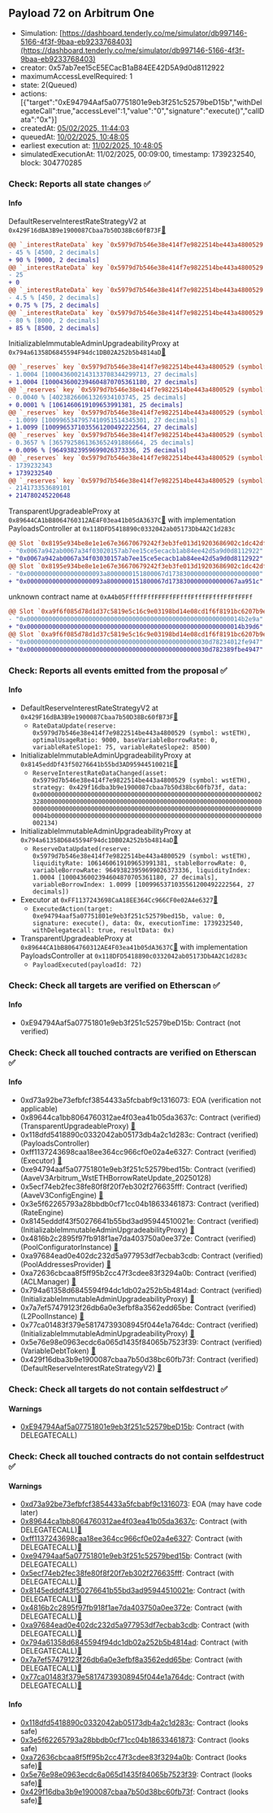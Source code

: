 ## Payload 72 on Arbitrum One

- Simulation: [https://dashboard.tenderly.co/me/simulator/db997146-5166-4f3f-9baa-eb9233768403](https://dashboard.tenderly.co/me/simulator/db997146-5166-4f3f-9baa-eb9233768403)
- creator: 0x57ab7ee15cE5ECacB1aB84EE42D5A9d0d8112922
- maximumAccessLevelRequired: 1
- state: 2(Queued)
- actions: [{"target":"0xE94794Aaf5a07751801e9eb3f251c52579beD15b","withDelegateCall":true,"accessLevel":1,"value":"0","signature":"execute()","callData":"0x"}]
- createdAt: [05/02/2025, 11:44:03](https://arbiscan.io/tx/0xf2e2ad90322bbc330756b9c56805336e701bb9549dd1b83ce0024f806fbe5ef4)
- queuedAt: [10/02/2025, 10:48:05](https://arbiscan.io/tx/0xcbe3b5ea51360a151682b71aaf983a3e0ba6d8cc41aba0f8b794dbacfde73c0b)
- earliest execution at: [11/02/2025, 10:48:05](https://www.epochconverter.com/countdown?q=1739270885)
- simulatedExecutionAt: 11/02/2025, 00:09:00, timestamp: 1739232540, block: 304770285
### Check: Reports all state changes :white_check_mark:

#### Info


DefaultReserveInterestRateStrategyV2 at `0x429F16dBA3B9e1900087Cbaa7b50D38Bc60fB73F`[:ghost:](https://github.com/bgd-labs/aave-address-book "AaveV3Arbitrum.ASSETS.DAI.INTEREST_RATE_STRATEGY, AaveV3Arbitrum.ASSETS.LINK.INTEREST_RATE_STRATEGY, AaveV3Arbitrum.ASSETS.USDC.INTEREST_RATE_STRATEGY, AaveV3Arbitrum.ASSETS.WBTC.INTEREST_RATE_STRATEGY, AaveV3Arbitrum.ASSETS.WETH.INTEREST_RATE_STRATEGY, AaveV3Arbitrum.ASSETS.USDT.INTEREST_RATE_STRATEGY, AaveV3Arbitrum.ASSETS.AAVE.INTEREST_RATE_STRATEGY, AaveV3Arbitrum.ASSETS.EURS.INTEREST_RATE_STRATEGY, AaveV3Arbitrum.ASSETS.wstETH.INTEREST_RATE_STRATEGY, AaveV3Arbitrum.ASSETS.MAI.INTEREST_RATE_STRATEGY, AaveV3Arbitrum.ASSETS.rETH.INTEREST_RATE_STRATEGY, AaveV3Arbitrum.ASSETS.LUSD.INTEREST_RATE_STRATEGY, AaveV3Arbitrum.ASSETS.USDCn.INTEREST_RATE_STRATEGY, AaveV3Arbitrum.ASSETS.FRAX.INTEREST_RATE_STRATEGY, AaveV3Arbitrum.ASSETS.ARB.INTEREST_RATE_STRATEGY, AaveV3Arbitrum.ASSETS.weETH.INTEREST_RATE_STRATEGY, AaveV3Arbitrum.ASSETS.GHO.INTEREST_RATE_STRATEGY, AaveV3Arbitrum.ASSETS.ezETH.INTEREST_RATE_STRATEGY")
```diff
@@ `_interestRateData` key `0x5979d7b546e38e414f7e9822514be443a4800529 (symbol: wstETH).optimalUsageRatio` @@
- 45 % [4500, 2 decimals]
+ 90 % [9000, 2 decimals]
@@ `_interestRateData` key `0x5979d7b546e38e414f7e9822514be443a4800529 (symbol: wstETH).baseVariableBorrowRate` @@
- 25
+ 0
@@ `_interestRateData` key `0x5979d7b546e38e414f7e9822514be443a4800529 (symbol: wstETH).variableRateSlope1` @@
- 4.5 % [450, 2 decimals]
+ 0.75 % [75, 2 decimals]
@@ `_interestRateData` key `0x5979d7b546e38e414f7e9822514be443a4800529 (symbol: wstETH).variableRateSlope2` @@
- 80 % [8000, 2 decimals]
+ 85 % [8500, 2 decimals]
```

InitializableImmutableAdminUpgradeabilityProxy at `0x794a61358D6845594F94dc1DB02A252b5b4814aD`[:ghost:](https://github.com/bgd-labs/aave-address-book "AaveV3Arbitrum.POOL")
```diff
@@ `_reserves` key `0x5979d7b546e38e414f7e9822514be443a4800529 (symbol: wstETH).liquidityIndex` @@
- 1.0004 [1000436002143133708344299713, 27 decimals]
+ 1.0004 [1000436002394604870705361180, 27 decimals]
@@ `_reserves` key `0x5979d7b546e38e414f7e9822514be443a4800529 (symbol: wstETH).currentLiquidityRate` @@
- 0.0040 % [40238266061326934103745, 25 decimals]
+ 0.0001 % [1061460619109653991381, 25 decimals]
@@ `_reserves` key `0x5979d7b546e38e414f7e9822514be443a4800529 (symbol: wstETH).variableBorrowIndex` @@
- 1.0099 [1009965347957410951514345301, 27 decimals]
+ 1.0099 [1009965371035561200492222564, 27 decimals]
@@ `_reserves` key `0x5979d7b546e38e414f7e9822514be443a4800529 (symbol: wstETH).currentVariableBorrowRate` @@
- 0.3657 % [3657925861363652491886664, 25 decimals]
+ 0.0096 % [96493823959699026373336, 25 decimals]
@@ `_reserves` key `0x5979d7b546e38e414f7e9822514be443a4800529 (symbol: wstETH).lastUpdateTimestamp` @@
- 1739232343
+ 1739232540
@@ `_reserves` key `0x5979d7b546e38e414f7e9822514be443a4800529 (symbol: wstETH).accruedToTreasury` @@
- 214173353689101
+ 214780245220648
```

TransparentUpgradeableProxy at `0x89644CA1bB8064760312AE4F03ea41b05dA3637C`[:ghost:](https://github.com/bgd-labs/aave-address-book "GovernanceV3Arbitrum.PAYLOADS_CONTROLLER") with implementation PayloadsController at `0x118DFD5418890c0332042ab05173Db4A2C1d283c`
```diff
@@ Slot `0x8195e934be8e1e1e67e36670679242f3eb3fe013d19203686902c1dc42dff3e4` @@
- "0x0067a942ab0067a34f03020157ab7ee15ce5ecacb1ab84ee42d5a9d0d8112922"
+ "0x0067a942ab0067a34f03030157ab7ee15ce5ecacb1ab84ee42d5a9d0d8112922"
@@ Slot `0x8195e934be8e1e1e67e36670679242f3eb3fe013d19203686902c1dc42dff3e5` @@
- "0x000000000000000000093a8000000151800067d1738300000000000000000000"
+ "0x000000000000000000093a8000000151800067d1738300000000000067aa951c"
```

unknown contract name at `0xA4b05FffffFffFFFFfFFfffFfffFFfffFfFfFFFf`
```diff
@@ Slot `0xa9f6f085d78d1d37c5819e5c16c9e03198bd14e08cd1f6f8191bc6207b9e9706` @@
- "0x00000000000000000000000000000000000000000000000000000000014b2e9a"
+ "0x00000000000000000000000000000000000000000000000000000000014b39d6"
@@ Slot `0xa9f6f085d78d1d37c5819e5c16c9e03198bd14e08cd1f6f8191bc6207b9e970b` @@
- "0x00000000000000000000000000000000000000000000000030d78234012fe947"
+ "0x00000000000000000000000000000000000000000000000030d782389fbe4947"
```


### Check: Reports all events emitted from the proposal :white_check_mark:

#### Info

- DefaultReserveInterestRateStrategyV2 at `0x429F16dBA3B9e1900087Cbaa7b50D38Bc60fB73F`[:ghost:](https://github.com/bgd-labs/aave-address-book "AaveV3Arbitrum.ASSETS.DAI.INTEREST_RATE_STRATEGY, AaveV3Arbitrum.ASSETS.LINK.INTEREST_RATE_STRATEGY, AaveV3Arbitrum.ASSETS.USDC.INTEREST_RATE_STRATEGY, AaveV3Arbitrum.ASSETS.WBTC.INTEREST_RATE_STRATEGY, AaveV3Arbitrum.ASSETS.WETH.INTEREST_RATE_STRATEGY, AaveV3Arbitrum.ASSETS.USDT.INTEREST_RATE_STRATEGY, AaveV3Arbitrum.ASSETS.AAVE.INTEREST_RATE_STRATEGY, AaveV3Arbitrum.ASSETS.EURS.INTEREST_RATE_STRATEGY, AaveV3Arbitrum.ASSETS.wstETH.INTEREST_RATE_STRATEGY, AaveV3Arbitrum.ASSETS.MAI.INTEREST_RATE_STRATEGY, AaveV3Arbitrum.ASSETS.rETH.INTEREST_RATE_STRATEGY, AaveV3Arbitrum.ASSETS.LUSD.INTEREST_RATE_STRATEGY, AaveV3Arbitrum.ASSETS.USDCn.INTEREST_RATE_STRATEGY, AaveV3Arbitrum.ASSETS.FRAX.INTEREST_RATE_STRATEGY, AaveV3Arbitrum.ASSETS.ARB.INTEREST_RATE_STRATEGY, AaveV3Arbitrum.ASSETS.weETH.INTEREST_RATE_STRATEGY, AaveV3Arbitrum.ASSETS.GHO.INTEREST_RATE_STRATEGY, AaveV3Arbitrum.ASSETS.ezETH.INTEREST_RATE_STRATEGY")
  - `RateDataUpdate(reserve: 0x5979d7b546e38e414f7e9822514be443a4800529 (symbol: wstETH), optimalUsageRatio: 9000, baseVariableBorrowRate: 0, variableRateSlope1: 75, variableRateSlope2: 8500)`
- InitializableImmutableAdminUpgradeabilityProxy at `0x8145eddDf43f50276641b55bd3AD95944510021E`[:ghost:](https://github.com/bgd-labs/aave-address-book "AaveV3Arbitrum.POOL_CONFIGURATOR")
  - `ReserveInterestRateDataChanged(asset: 0x5979d7b546e38e414f7e9822514be443a4800529 (symbol: wstETH), strategy: 0x429f16dba3b9e1900087cbaa7b50d38bc60fb73f, data: 0x00000000000000000000000000000000000000000000000000000000000023280000000000000000000000000000000000000000000000000000000000000000000000000000000000000000000000000000000000000000000000000000004b0000000000000000000000000000000000000000000000000000000000002134)`
- InitializableImmutableAdminUpgradeabilityProxy at `0x794a61358D6845594F94dc1DB02A252b5b4814aD`[:ghost:](https://github.com/bgd-labs/aave-address-book "AaveV3Arbitrum.POOL")
  - `ReserveDataUpdated(reserve: 0x5979d7b546e38e414f7e9822514be443a4800529 (symbol: wstETH), liquidityRate: 1061460619109653991381, stableBorrowRate: 0, variableBorrowRate: 96493823959699026373336, liquidityIndex: 1.0004 [1000436002394604870705361180, 27 decimals], variableBorrowIndex: 1.0099 [1009965371035561200492222564, 27 decimals])`
- Executor at `0xFF1137243698CaA18EE364Cc966CF0e02A4e6327`[:ghost:](https://github.com/bgd-labs/aave-address-book "AaveV3Arbitrum.ACL_ADMIN, GovernanceV3Arbitrum.EXECUTOR_LVL_1")
  - `ExecutedAction(target: 0xe94794aaf5a07751801e9eb3f251c52579bed15b, value: 0, signature: execute(), data: 0x, executionTime: 1739232540, withDelegatecall: true, resultData: 0x)`
- TransparentUpgradeableProxy at `0x89644CA1bB8064760312AE4F03ea41b05dA3637C`[:ghost:](https://github.com/bgd-labs/aave-address-book "GovernanceV3Arbitrum.PAYLOADS_CONTROLLER") with implementation PayloadsController at `0x118DFD5418890c0332042ab05173Db4A2C1d283c`
  - `PayloadExecuted(payloadId: 72)`

### Check: Check all targets are verified on Etherscan :white_check_mark:

#### Info

- 0xE94794Aaf5a07751801e9eb3f251c52579beD15b: Contract (not verified) 

### Check: Check all touched contracts are verified on Etherscan :white_check_mark:

#### Info

- 0xd73a92be73efbfcf3854433a5fcbabf9c1316073: EOA (verification not applicable)
- 0x89644ca1bb8064760312ae4f03ea41b05da3637c: Contract (verified) (TransparentUpgradeableProxy) [:ghost:](https://github.com/bgd-labs/aave-address-book "GovernanceV3Arbitrum.PAYLOADS_CONTROLLER")
- 0x118dfd5418890c0332042ab05173db4a2c1d283c: Contract (verified) (PayloadsController) 
- 0xff1137243698caa18ee364cc966cf0e02a4e6327: Contract (verified) (Executor) [:ghost:](https://github.com/bgd-labs/aave-address-book "AaveV3Arbitrum.ACL_ADMIN, GovernanceV3Arbitrum.EXECUTOR_LVL_1")
- 0xe94794aaf5a07751801e9eb3f251c52579bed15b: Contract (verified) (AaveV3Arbitrum_WstETHBorrowRateUpdate_20250128) 
- 0x5ecf74eb2fec38fe80f8f20f7eb302f276635fff: Contract (verified) (AaveV3ConfigEngine) [:ghost:](https://github.com/bgd-labs/aave-address-book "AaveV3Arbitrum.CONFIG_ENGINE")
- 0x3e5f62265793a28bbdb0cf71cc04b18633461873: Contract (verified) (RateEngine) 
- 0x8145edddf43f50276641b55bd3ad95944510021e: Contract (verified) (InitializableImmutableAdminUpgradeabilityProxy) [:ghost:](https://github.com/bgd-labs/aave-address-book "AaveV3Arbitrum.POOL_CONFIGURATOR")
- 0x4816b2c2895f97fb918f1ae7da403750a0ee372e: Contract (verified) (PoolConfiguratorInstance) [:ghost:](https://github.com/bgd-labs/aave-address-book "AaveV3Arbitrum.POOL_CONFIGURATOR_IMPL")
- 0xa97684ead0e402dc232d5a977953df7ecbab3cdb: Contract (verified) (PoolAddressesProvider) [:ghost:](https://github.com/bgd-labs/aave-address-book "AaveV3Arbitrum.POOL_ADDRESSES_PROVIDER")
- 0xa72636cbcaa8f5ff95b2cc47f3cdee83f3294a0b: Contract (verified) (ACLManager) [:ghost:](https://github.com/bgd-labs/aave-address-book "AaveV3Arbitrum.ACL_MANAGER")
- 0x794a61358d6845594f94dc1db02a252b5b4814ad: Contract (verified) (InitializableImmutableAdminUpgradeabilityProxy) [:ghost:](https://github.com/bgd-labs/aave-address-book "AaveV3Arbitrum.POOL")
- 0x7a7ef57479123f26db6a0e3efbf8a3562edd65be: Contract (verified) (L2PoolInstance) [:ghost:](https://github.com/bgd-labs/aave-address-book "AaveV3Arbitrum.POOL_IMPL")
- 0x77ca01483f379e58174739308945f044e1a764dc: Contract (verified) (InitializableImmutableAdminUpgradeabilityProxy) [:ghost:](https://github.com/bgd-labs/aave-address-book "AaveV3Arbitrum.ASSETS.wstETH.V_TOKEN")
- 0x5e76e98e0963ecdc6a065d1435f84065b7523f39: Contract (verified) (VariableDebtToken) [:ghost:](https://github.com/bgd-labs/aave-address-book "AaveV3Arbitrum.DEFAULT_VARIABLE_DEBT_TOKEN_IMPL_REV_2")
- 0x429f16dba3b9e1900087cbaa7b50d38bc60fb73f: Contract (verified) (DefaultReserveInterestRateStrategyV2) [:ghost:](https://github.com/bgd-labs/aave-address-book "AaveV3Arbitrum.ASSETS.DAI.INTEREST_RATE_STRATEGY, AaveV3Arbitrum.ASSETS.LINK.INTEREST_RATE_STRATEGY, AaveV3Arbitrum.ASSETS.USDC.INTEREST_RATE_STRATEGY, AaveV3Arbitrum.ASSETS.WBTC.INTEREST_RATE_STRATEGY, AaveV3Arbitrum.ASSETS.WETH.INTEREST_RATE_STRATEGY, AaveV3Arbitrum.ASSETS.USDT.INTEREST_RATE_STRATEGY, AaveV3Arbitrum.ASSETS.AAVE.INTEREST_RATE_STRATEGY, AaveV3Arbitrum.ASSETS.EURS.INTEREST_RATE_STRATEGY, AaveV3Arbitrum.ASSETS.wstETH.INTEREST_RATE_STRATEGY, AaveV3Arbitrum.ASSETS.MAI.INTEREST_RATE_STRATEGY, AaveV3Arbitrum.ASSETS.rETH.INTEREST_RATE_STRATEGY, AaveV3Arbitrum.ASSETS.LUSD.INTEREST_RATE_STRATEGY, AaveV3Arbitrum.ASSETS.USDCn.INTEREST_RATE_STRATEGY, AaveV3Arbitrum.ASSETS.FRAX.INTEREST_RATE_STRATEGY, AaveV3Arbitrum.ASSETS.ARB.INTEREST_RATE_STRATEGY, AaveV3Arbitrum.ASSETS.weETH.INTEREST_RATE_STRATEGY, AaveV3Arbitrum.ASSETS.GHO.INTEREST_RATE_STRATEGY, AaveV3Arbitrum.ASSETS.ezETH.INTEREST_RATE_STRATEGY")

### Check: Check all targets do not contain selfdestruct :white_check_mark:

#### Warnings

- [0xE94794Aaf5a07751801e9eb3f251c52579beD15b](https://arbiscan.io/address/0xE94794Aaf5a07751801e9eb3f251c52579beD15b): Contract (with DELEGATECALL)

### Check: Check all touched contracts do not contain selfdestruct :white_check_mark:

#### Warnings

- [0xd73a92be73efbfcf3854433a5fcbabf9c1316073](https://arbiscan.io/address/0xd73a92be73efbfcf3854433a5fcbabf9c1316073): EOA (may have code later)
- [0x89644ca1bb8064760312ae4f03ea41b05da3637c](https://arbiscan.io/address/0x89644ca1bb8064760312ae4f03ea41b05da3637c): Contract (with DELEGATECALL)[:ghost:](https://github.com/bgd-labs/aave-address-book "GovernanceV3Arbitrum.PAYLOADS_CONTROLLER")
- [0xff1137243698caa18ee364cc966cf0e02a4e6327](https://arbiscan.io/address/0xff1137243698caa18ee364cc966cf0e02a4e6327): Contract (with DELEGATECALL)[:ghost:](https://github.com/bgd-labs/aave-address-book "AaveV3Arbitrum.ACL_ADMIN, GovernanceV3Arbitrum.EXECUTOR_LVL_1")
- [0xe94794aaf5a07751801e9eb3f251c52579bed15b](https://arbiscan.io/address/0xe94794aaf5a07751801e9eb3f251c52579bed15b): Contract (with DELEGATECALL)
- [0x5ecf74eb2fec38fe80f8f20f7eb302f276635fff](https://arbiscan.io/address/0x5ecf74eb2fec38fe80f8f20f7eb302f276635fff): Contract (with DELEGATECALL)[:ghost:](https://github.com/bgd-labs/aave-address-book "AaveV3Arbitrum.CONFIG_ENGINE")
- [0x8145edddf43f50276641b55bd3ad95944510021e](https://arbiscan.io/address/0x8145edddf43f50276641b55bd3ad95944510021e): Contract (with DELEGATECALL)[:ghost:](https://github.com/bgd-labs/aave-address-book "AaveV3Arbitrum.POOL_CONFIGURATOR")
- [0x4816b2c2895f97fb918f1ae7da403750a0ee372e](https://arbiscan.io/address/0x4816b2c2895f97fb918f1ae7da403750a0ee372e): Contract (with DELEGATECALL)[:ghost:](https://github.com/bgd-labs/aave-address-book "AaveV3Arbitrum.POOL_CONFIGURATOR_IMPL")
- [0xa97684ead0e402dc232d5a977953df7ecbab3cdb](https://arbiscan.io/address/0xa97684ead0e402dc232d5a977953df7ecbab3cdb): Contract (with DELEGATECALL)[:ghost:](https://github.com/bgd-labs/aave-address-book "AaveV3Arbitrum.POOL_ADDRESSES_PROVIDER")
- [0x794a61358d6845594f94dc1db02a252b5b4814ad](https://arbiscan.io/address/0x794a61358d6845594f94dc1db02a252b5b4814ad): Contract (with DELEGATECALL)[:ghost:](https://github.com/bgd-labs/aave-address-book "AaveV3Arbitrum.POOL")
- [0x7a7ef57479123f26db6a0e3efbf8a3562edd65be](https://arbiscan.io/address/0x7a7ef57479123f26db6a0e3efbf8a3562edd65be): Contract (with DELEGATECALL)[:ghost:](https://github.com/bgd-labs/aave-address-book "AaveV3Arbitrum.POOL_IMPL")
- [0x77ca01483f379e58174739308945f044e1a764dc](https://arbiscan.io/address/0x77ca01483f379e58174739308945f044e1a764dc): Contract (with DELEGATECALL)[:ghost:](https://github.com/bgd-labs/aave-address-book "AaveV3Arbitrum.ASSETS.wstETH.V_TOKEN")

#### Info

- [0x118dfd5418890c0332042ab05173db4a2c1d283c](https://arbiscan.io/address/0x118dfd5418890c0332042ab05173db4a2c1d283c): Contract (looks safe)
- [0x3e5f62265793a28bbdb0cf71cc04b18633461873](https://arbiscan.io/address/0x3e5f62265793a28bbdb0cf71cc04b18633461873): Contract (looks safe)
- [0xa72636cbcaa8f5ff95b2cc47f3cdee83f3294a0b](https://arbiscan.io/address/0xa72636cbcaa8f5ff95b2cc47f3cdee83f3294a0b): Contract (looks safe)[:ghost:](https://github.com/bgd-labs/aave-address-book "AaveV3Arbitrum.ACL_MANAGER")
- [0x5e76e98e0963ecdc6a065d1435f84065b7523f39](https://arbiscan.io/address/0x5e76e98e0963ecdc6a065d1435f84065b7523f39): Contract (looks safe)[:ghost:](https://github.com/bgd-labs/aave-address-book "AaveV3Arbitrum.DEFAULT_VARIABLE_DEBT_TOKEN_IMPL_REV_2")
- [0x429f16dba3b9e1900087cbaa7b50d38bc60fb73f](https://arbiscan.io/address/0x429f16dba3b9e1900087cbaa7b50d38bc60fb73f): Contract (looks safe)[:ghost:](https://github.com/bgd-labs/aave-address-book "AaveV3Arbitrum.ASSETS.DAI.INTEREST_RATE_STRATEGY, AaveV3Arbitrum.ASSETS.LINK.INTEREST_RATE_STRATEGY, AaveV3Arbitrum.ASSETS.USDC.INTEREST_RATE_STRATEGY, AaveV3Arbitrum.ASSETS.WBTC.INTEREST_RATE_STRATEGY, AaveV3Arbitrum.ASSETS.WETH.INTEREST_RATE_STRATEGY, AaveV3Arbitrum.ASSETS.USDT.INTEREST_RATE_STRATEGY, AaveV3Arbitrum.ASSETS.AAVE.INTEREST_RATE_STRATEGY, AaveV3Arbitrum.ASSETS.EURS.INTEREST_RATE_STRATEGY, AaveV3Arbitrum.ASSETS.wstETH.INTEREST_RATE_STRATEGY, AaveV3Arbitrum.ASSETS.MAI.INTEREST_RATE_STRATEGY, AaveV3Arbitrum.ASSETS.rETH.INTEREST_RATE_STRATEGY, AaveV3Arbitrum.ASSETS.LUSD.INTEREST_RATE_STRATEGY, AaveV3Arbitrum.ASSETS.USDCn.INTEREST_RATE_STRATEGY, AaveV3Arbitrum.ASSETS.FRAX.INTEREST_RATE_STRATEGY, AaveV3Arbitrum.ASSETS.ARB.INTEREST_RATE_STRATEGY, AaveV3Arbitrum.ASSETS.weETH.INTEREST_RATE_STRATEGY, AaveV3Arbitrum.ASSETS.GHO.INTEREST_RATE_STRATEGY, AaveV3Arbitrum.ASSETS.ezETH.INTEREST_RATE_STRATEGY")

